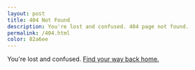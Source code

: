 ```yaml
---
layout: post
title: 404 Not Found
description: You're lost and confused. 404 page not found.
permalink: /404.html
color: 82a6ee
---
```


<div id="_giphy_tv"></div>
<script>
var _giphy_tv_tag = 'confused';
var g = document.createElement('script'); g.type = 'text/javascript'; g.async = true;
g.src = 'https://giphy.com/static/js/widgets/tv.js';
var s = document.getElementsByTagName('script')[0]; s.parentNode.insertBefore(g, s);
</script>

<article>
  <p>You're lost and confused. <a href="/" title="Go back to the startpage">Find your way back home.</a></p>
</article>
